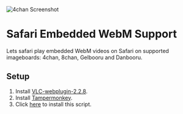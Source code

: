 ![4chan Screenshot](https://raw.githubusercontent.com/calumks/safari-embedded-webm-support/master/images/screenshot.png)

# Safari Embedded WebM Support
Lets safari play embedded WebM videos on Safari on supported imageboards: 4chan, 8chan, Gelbooru and Danbooru.

## Setup
1. Install [VLC-webplugin-2.2.8](http://download.videolan.org/pub/videolan/vlc/2.2.8/macosx/VLC-webplugin-2.2.8.dmg).
2. Install [Tampermonkey](https://safari-extensions.apple.com/details/?id=net.tampermonkey.safari-G3XV72R5TC).
3. Click [here](https://github.com/calumks/safari-embedded-webm-support/raw/master/webm.user.js) to install this script.
